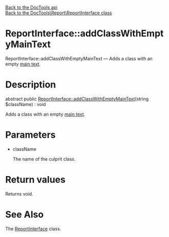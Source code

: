 [Back to the DocTools api](https://github.com/lingtalfi/DocTools/blob/master/doc/api/DocTools.md)<br>
[Back to the DocTools\Report\ReportInterface class](https://github.com/lingtalfi/DocTools/blob/master/doc/api/DocTools/Report/ReportInterface.md)


ReportInterface::addClassWithEmptyMainText
================



ReportInterface::addClassWithEmptyMainText — Adds a class with an empty [main text](https://github.com/lingtalfi/DocTools/blob/master/doc/api/DocTools/Info/CommentInfo.md#the-doc-comment-structure).




Description
================


abstract public [ReportInterface::addClassWithEmptyMainText](https://github.com/lingtalfi/DocTools/blob/master/doc/api/DocTools/Report/ReportInterface/addClassWithEmptyMainText.md)(string $className) : void




Adds a class with an empty [main text](https://github.com/lingtalfi/DocTools/blob/master/doc/api/DocTools/Info/CommentInfo.md#the-doc-comment-structure).




Parameters
================


- className

    The name of the culprit class.


Return values
================

Returns void.







See Also
================

The [ReportInterface](https://github.com/lingtalfi/DocTools/blob/master/doc/api/DocTools/Report/ReportInterface.md) class.
